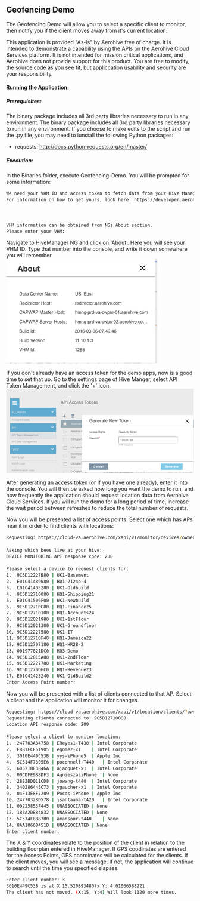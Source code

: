 ## Geofencing Demo
The Geofencing Demo will allow you to select a specific client to monitor, then notify you if the client moves away from it's current location.

This application is provided "As-is" by Aerohive free of charge. It is intended to demonstrate a capability using the APIs on the Aerohive Cloud Services platform. It is not intended for mission critical applications, and Aerohive does not provide support for this product. You are free to modify, the source code as you see fit, but appliccation usability and security are your responsibility.

#### Running the Application:
##### Prerequisites:
The binary package includes all 3rd party libraries necessary to run in any environment. The binary package includes all 3rd party libraries necessary to run in any environment. If you choose to make edits to the script and run the .py file, you may need to iunstall the following Python packages:
* requests: http://docs.python-requests.org/en/master/

##### Execution:
In the Binaries folder, execute Geofencing-Demo. You will be prompted for some information:
```sh
We need your VHM ID and access token to fetch data from your Hive Manager instance.
For information on how to get yours, look here: https://developer.aerohive.com/docs/authentication



VHM information can be obtained from NGs About section.
Please enter your VHM: 
```

Navigate to HiveManager NG and click on 'About'. Here you will see your VHM ID. Type that number into the console, and write it down somewhere you will remember.
![about](https://raw.githubusercontent.com/aerohive/Geofencing/master/ScreenShots/About.tiff)

If you don't already have an access token for the demo apps, now is a good time to set that up. Go to the settings page of Hive Manger, select API Token Management, and click the '+' icon.
![TokenManagement](https://raw.githubusercontent.com/aerohive/Geofencing/master/ScreenShots/GenerateToken.tiff)

After generating an access token (or if you have one already), enter it into the console.
You will then be asked how long you want the demo to run, and how frequently the application should request location data from Aerohive Cloud Services. If you will run the demo for a long period of time, increase the wait period between refreshes to reduce the total number of requests.

Now you will be presented a list of access points. Select one which has APs near it in order to find clients with locations:
```sh
Requesting: https://cloud-va.aerohive.com/xapi/v1/monitor/devices?ownerId=1265

Asking which bees live at your hive:
DEVICE MONITORING API response code: 200

Please select a device to request clients for:
1.	9C5D12227B80 | UK1-Basement
2.	E01C41489080 | HQ1-2124p-4
3.	E01C414B5280 | UK1-Oldbuild
4.	9C5D12710080 | HQ1-Shipping21
5.	E01C41506F00 | UK1-Newbuild
6.	9C5D12710C80 | HQ1-Finance25
7.	9C5D12710100 | HQ1-Accounts24
8.	9C5D12021980 | UK1-1stFloor
9.	9C5D12021300 | UK1-Groundfloor
10.	9C5D12227580 | UK1-IT
11.	9C5D12710F40 | HQ1-Jamaica22
12.	9C5D12707180 | HQ1-HR28-2
13.	001977821DC0 | HQ3-Demo
14.	9C5D12015A80 | UK1-2ndFloor
15.	9C5D12227780 | UK1-Marketing
16.	9C5D1270D6C0 | HQ1-Revenue23
17.	E01C41425240 | UK1-OldBuild2
Enter Access Point number: 
```

Now you will be presented with a list of clients connected to that AP.
Select a client and the application will monitor it for changes.
```sh
Requesting: https://cloud-va.aerohive.com/xapi/v1/location/clients/?ownerId=1265&apMacs=9C5D12710080
Requesting clients connected to: 9C5D12710080
Location API response code: 200

Please select a client to monitor location:
1.	247703A34758 | EReyes1-T430	| Intel Corporate
2.	E8B1FCF51905 | egomez-x1	| Intel Corporate
3.	3010E449C53B | yys-iPhone5	| Apple Inc
4.	5C514F7305E6 | poconnell-T440	| Intel Corporate
5.	605718E3846A | ajacquet-x1	| Intel Corporate
6.	00CDFE9B8DF3 | AgnieszasiPhone	| None
7.	28B2BD011CD8 | jowang-t440	| Intel Corporate
8.	340286445C73 | ygaucher-x1	| Intel Corporate
9.	04F13E8F7209 | Pocos-iPhone	| Apple Inc
10.	24770328D578 | jsantaana-t420	| Intel Corporate
11.	00225853F445 | UNASSOCIATED	| None
12.	183A2DB84832 | UNASSOCIATED	| None
13.	5C514F8B87B0 | amansour-t440	| None
14.	8AA18668451D | UNASSOCIATED	| None
Enter client number: 
```
The X & Y coordinates relate to the position of the client in relation to the building floorplan entered in HiveManager. If GPS coodinates are entered for the Access Points, GPS coordinates will be calculated for the clients. If the client moves, you will see a message. If not, the application will continue to search until the time you specified elapses.
```sh
Enter client number: 3
3010E449C53B is at X:15.5208934807x Y: 4.01066588221
The client has not moved. (X:15, Y:4) Will look 1120 more times.
```